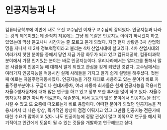 # 인공지능과 나

---


컴퓨터공학부에 이번에 새로 오신 교수님인 이재구 교수님의 강의였다. 인공지능과 나라는 강의 제목이였는데 솔직히 처음에는 그냥 뭐 똑같은 인공지능 이야기 하시겠지 
하고 있었는데 막상 듣고나니 시간가는 줄 모르고 듣게 되었다.
지금 현재 상황은 3차 산업혁명을 지나서 제 2차 정보혁명이라고 불리는 4차 산업시대에 살고있다. 4차 산업시대의 여러가지 핫한 분야들 중에서 당연
지금 가장 화두가 되고 있고 컴퓨터공학, 컴퓨터과학 분야에서 가장 인기있는 분야는 바로 인공지능이다. 우리나라에서는 알파고를 통해서 많은 사람들이 인공지능
에 대해서 알게 되었고 관심을 갖게 되었던 것같다. 교수님께서는 여러가지 인공지능을 적용시킨 실제 사례들을 가지고 알기 쉽게 설명을 해주셨다.
첫번째 예로는 자율주행자동차였다. 인공지능을 가장 재대로 사용하고 있는 분야가 바로 자율주행부분이다. 구글이나 현대자동차, 여러 자동차 회사들은 현재 인공지능을
적용시킨 자율주행자동차에 대해 많은 연구를 하고 있고 정부 또한 투자를 많이 하고 있다. 자율주행자동차 뿐만 아니라 의료분야, 예술분야, 비서 등등의 많은 분야에서
인공지능을 접목시킬 수 있고 또 요즘에 떠오르는게 바로 융합이다. 어떠한 분야가 되었던 인공지능을 적용시켜서 더 나은 향상, 획기적인 향상이 점점 이뤄지고 있고
그만큼 인공지능 전문가에 대한 수요가 많아지고 있다. 나도 인공지능에 정말 관심이 많고 이쪽으로 연구를 해서 획기적이고 인간에게 도움이 될 수 있는 것들을
개발하고 연구해보고 싶다.
